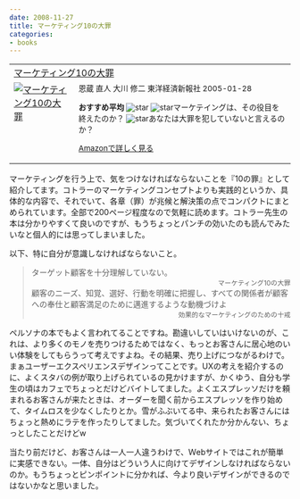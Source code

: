 ```yaml
---
date: 2008-11-27
title: マーケティング10の大罪
categories:
- books
---
```


<table border="0" cellpadding="5">
<tbody>
<tr>
<td colspan="2"><a href="http://www.amazon.co.jp/%E3%83%9E%E3%83%BC%E3%82%B1%E3%83%86%E3%82%A3%E3%83%B3%E3%82%B010%E3%81%AE%E5%A4%A7%E7%BD%AA-%E3%83%95%E3%82%A3%E3%83%AA%E3%83%83%E3%83%97%E3%83%BB%E3%82%B3%E3%83%88%E3%83%A9%E3%83%BC/dp/4492555293%3FSubscriptionId%3D0G91FPYVW6ZGWBH4Y9G2%26tag%3Dwarikiru-22%26linkCode%3Dxm2%26camp%3D2025%26creative%3D165953%26creativeASIN%3D4492555293" target="_blank">マーケティング10の大罪</a><img src="http://www.assoc-amazon.jp/e/ir?t=warikiru-22&amp;l=ur2&amp;o=9" border="0" alt="" width="1" height="1" /></td>
</tr>
<tr>
<td valign="top"><a href="http://www.amazon.co.jp/%E3%83%9E%E3%83%BC%E3%82%B1%E3%83%86%E3%82%A3%E3%83%B3%E3%82%B010%E3%81%AE%E5%A4%A7%E7%BD%AA-%E3%83%95%E3%82%A3%E3%83%AA%E3%83%83%E3%83%97%E3%83%BB%E3%82%B3%E3%83%88%E3%83%A9%E3%83%BC/dp/4492555293%3FSubscriptionId%3D0G91FPYVW6ZGWBH4Y9G2%26tag%3Dwarikiru-22%26linkCode%3Dxm2%26camp%3D2025%26creative%3D165953%26creativeASIN%3D4492555293" target="_blank"><img src="http://ecx.images-amazon.com/images/I/5160E65W6ZL._SL160_.jpg" border="0" alt="マーケティング10の大罪" /></a></td>
<td valign="top"><span style="font-size: 85%;">恩蔵 直人 大川 修二
東洋経済新報社  2005-01-28

<strong>おすすめ平均 </strong><img src="http://g-images.amazon.com/images/G/01/detail/stars-3-5.gif" alt="star" />
<img src="http://g-images.amazon.com/images/G/01/detail/stars-3-0.gif" alt="star" />マーケテイングは、その役目を終えたのか？
<img src="http://g-images.amazon.com/images/G/01/detail/stars-5-0.gif" alt="star" />あなたは大罪を犯していないと言えるのか？

<a href="http://www.amazon.co.jp/%E3%83%9E%E3%83%BC%E3%82%B1%E3%83%86%E3%82%A3%E3%83%B3%E3%82%B010%E3%81%AE%E5%A4%A7%E7%BD%AA-%E3%83%95%E3%82%A3%E3%83%AA%E3%83%83%E3%83%97%E3%83%BB%E3%82%B3%E3%83%88%E3%83%A9%E3%83%BC/dp/4492555293%3FSubscriptionId%3D0G91FPYVW6ZGWBH4Y9G2%26tag%3Dwarikiru-22%26linkCode%3Dxm2%26camp%3D2025%26creative%3D165953%26creativeASIN%3D4492555293" target="_blank">Amazonで詳しく見る</a>

</span><span style="font-size: 85%;"> </span></td>
</tr>
</tbody>
</table>
マーケティングを行う上で、気をつけなければならないことを『10の罪』として紹介してます。コトラーのマーケティングコンセプトよりも実践的というか、具体的な内容で、それでいて、各章（罪）が兆候と解決策の点でコンパクトにまとめられています。全部で200ページ程度なので気軽に読めます。コトラー先生の本は分かりやすくて良いのですが、もうちょっとパンチの効いたのも読んでみたいなと個人的には思ってしまいました。

以下、特に自分が意識しなければならないこと。
<blockquote>ターゲット顧客を十分理解していない。
<div style="text-align: right;"><span style="font-size: 85%;">マーケティング10の大罪</span>

</div>
顧客のニーズ、知覚、選好、行動を明確に把握し、すべての関係者が顧客への奉仕と顧客満足のために邁進するような動機づけよ
<div style="text-align: right;"><span style="font-size: 85%;">効果的なマーケティングのための十戒</span></div></blockquote>
ペルソナの本でもよく言われてることですね。勘違いしていはいけないのが、これは、より多くのモノを売りつけるためではなく、もっとお客さんに居心地のいい体験をしてもらうって考えですよね。その結果、売り上げにつながるわけで。まぁユーザーエクスペリエンスデザインってことです。UXの考えを紹介するのに、よくスタバの例が取り上げられているの見かけますが、かくゆう、自分も学生の頃はカフェでちょっとだけどバイトしてました。よくエスプレッソだけを頼まれるお客さんが来たときは、オーダーを聞く前からエスプレッソを作り始めて、タイムロスを少なくしたりとか。雪がふぶいてる中、来られたお客さんにはちょっと熱めにラテを作ったりしてました。気づいてくれたか分かんない、ちょっとしたことだけどw

当たり前だけど、お客さんは一人一人違うわけで、Ｗebサイトではこれが簡単に実感できない。一体、自分はどういう人に向けてデザインしなければならないのか。もうちょっとピンポイントに分かれば、今より良いデザインができるのではないかなと思いました。
